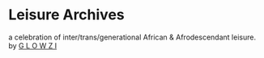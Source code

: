 # Leisure Archives
a celebration of inter/trans/generational African & Afrodescendant leisure.
by [G L O W Z I](https://www.instagram.com/glowzi/) 
